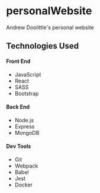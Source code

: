 # personalWebsite
Andrew Doolittle's personal website

## Technologies Used
#### Front End
* JavaScript
* React
* SASS
* Bootstrap

#### Back End
* Node.js
* Express
* MongoDB

#### Dev Tools
* Git
* Webpack
* Babel
* Jest
* Docker
